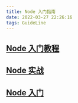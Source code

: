 ```yaml
---
title: Node 入门指南
date: 2022-03-27 22:26:16
tags: GuideLine
---
```


## [Node 入门教程](http://nodejs.cn/learn/introduction-to-nodejs)

## [Node 实战]('极客时间课程')

## [Node 入门]('小白羊课件')
